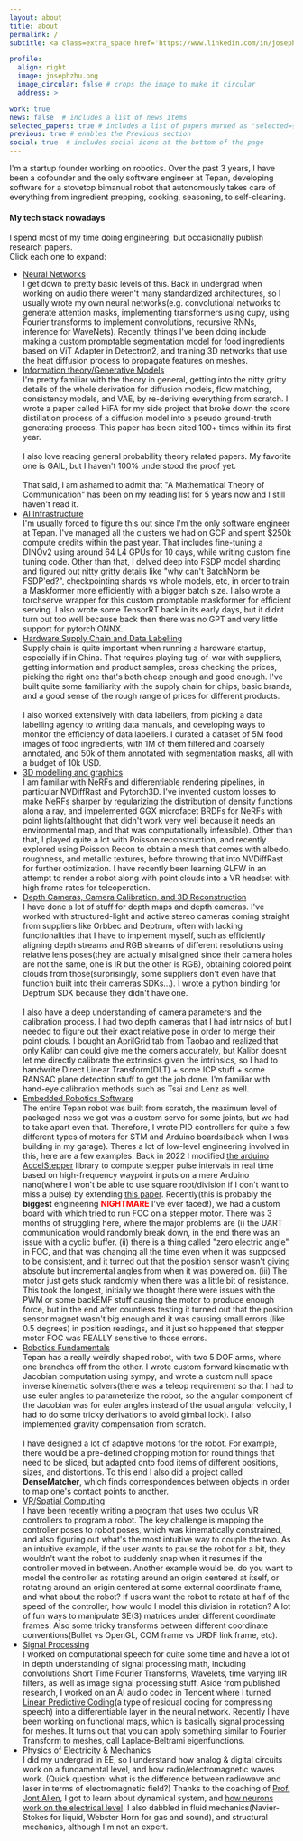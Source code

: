 ```yaml
---
layout: about
title: about
permalink: /
subtitle: <a class=extra_space href='https://www.linkedin.com/in/joseph-junzhe-zhu-38023113b/'>Linkedin</a> <a class=extra_space href='https://scholar.google.com/citations?user=ss3SR9YAAAAJ&hl=en'>Google Scholar</a> <a class=extra_space href='https://github.com/JunzheJosephZhu'>Github</a> <a href=# class="collapsible extra_space">Wechat</a> <a class="content">josephz2000</a> 

profile:
  align: right
  image: josephzhu.png
  image_circular: false # crops the image to make it circular
  address: >

work: true
news: false  # includes a list of news items
selected_papers: true # includes a list of papers marked as "selected={true}"
previous: true # enables the Previous section
social: true  # includes social icons at the bottom of the page
---
```

I'm a startup founder working on robotics. Over the past 3 years, I have been a cofounder and the only software engineer at Tepan, developing software for a stovetop bimanual robot that autonomously takes care of everything from ingredient prepping, cooking, seasoning, to self-cleaning.

#### My tech stack nowadays

I spend most of my time doing engineering, but occasionally publish research papers.<br> Click each one to expand:

- <a href="#neural-networks" class="collapsible">Neural Networks</a>
  <span class="content" style=""><br>
  I get down to pretty basic levels of this. Back in undergrad when working on audio there weren't many standardized architectures, so I usually wrote my own neural networks(e.g. convolutional networks to generate attention masks, implementing transformers using cupy, using Fourier transforms to implement convolutions, recursive RNNs, inference for WaveNets). Recently, things I've been doing include making a custom promptable segmentation model for food ingredients based on ViT Adapter in Detectron2, and training 3D networks that use the heat diffusion process to propagate features on meshes. 
  <br></span>
- <a href="#generative-models" class="collapsible">Information theory/Generative Models</a>
  <span class="content" style=""><br>
  I'm pretty familiar with the theory in general, getting into the nitty gritty details of the whole derivation for diffusion models, flow matching, consistency models, and VAE, by re-deriving everything from scratch. I wrote a paper called HiFA for my side project that broke down the score distillation process of a diffusion model into a pseudo ground-truth generating process. This paper has been cited 100+ times within its first year.
  <br><br>
  I also love reading general probability theory related papers. My favorite one is GAIL, but I haven't 100% understood the proof yet.
  <br><br>
  That said, I am ashamed to admit that "A Mathematical Theory of Communication" has been on my reading list for 5 years now and I still haven't read it.
  <br></span>
- <a href="#ai-infra" class="collapsible">AI Infrastructure</a>
  <span class="content" style=""><br>
  I'm usually forced to figure this out since I'm the only software engineer at Tepan. I've managed all the clusters we had on GCP and spent $250k compute credits within the past year. That includes fine-tuning a DINOv2 using around 64 L4 GPUs for 10 days, while writing custom fine tuning code. Other than that, I delved deep into FSDP model sharding and figured out nitty gritty details like "why can't BatchNorm be FSDP'ed?", checkpointing shards vs whole models, etc, in order to train a Maskformer more efficiently with a bigger batch size. I also wrote a torchserve wrapper for this custom promptable maskformer for efficient serving. I also wrote some TensorRT back in its early days, but it didnt turn out too well because back then there was no GPT and very little support for pytorch ONNX.
  <br></span>
- <a href="#supply-chain" class="collapsible">Hardware Supply Chain and Data Labelling</a>
  <span class="content" style=""><br>
  Supply chain is quite important when running a hardware startup, especially if in China. That requires playing tug-of-war with suppliers, getting information and product samples, cross checking the prices, picking the right one that's both cheap enough and good enough. I've built quite some familiarity with the supply chain for chips, basic brands, and a good sense of the rough range of prices for different products.
  <br><br>
  I also worked extensively with data labellers, from picking a data labelling agency to writing data manuals, and developing ways to monitor the efficiency of data labellers. I curated a dataset of 5M food images of food ingredients, with 1M of them filtered and coarsely annotated, and 50k of them annotated with segmentation masks, all with a budget of 10k USD.
  <br></span>
- <a href="#3d-modelling" class="collapsible">3D modelling and graphics</a>
  <span class="content" style=""><br>
  I am familiar with NeRFs and differentiable rendering pipelines, in particular NVDiffRast and Pytorch3D. I've invented custom losses to make NeRFs sharper by regularizing the distribution of density functions along a ray, and impelemented GGX microfacet BRDFs for NeRFs with point lights(althought that didn't work very well because it needs an environmental map, and that was computationally infeasible). Other than that, I played quite a lot with Poisson reconstruction, and recently explored using Poisson Recon to obtain a mesh that comes with albedo, roughness, and metallic textures, before throwing that into NVDiffRast for further optimization. I have recently been learning GLFW in an attempt to render a robot along with point clouds into a VR headset with high frame rates for teleoperation.</span>
- <a href="#depth-cameras" class="collapsible">Depth Cameras, Camera Calibration, and 3D Reconstruction</a>
  <span class="content" style=""><br>
  I have done a lot of stuff for depth maps and depth cameras. I've worked with structured-light and active stereo cameras coming straight from suppliers like Orbbec and Deptrum, often with lacking functionalities that I have to implement myself, such as efficiently aligning depth streams and RGB streams of different resolutions using relative lens poses(they are actually misaligned since their camera holes are not the same, one is IR but the other is RGB), obtaining colored point clouds from those(surprisingly, some suppliers don't even have that function built into their cameras SDKs...). I wrote a python binding for Deptrum SDK because they didn't have one.
  <br><br>
  I also have a deep understanding of camera parameters and the calibration process. I had two depth cameras that I had intrinsics of but I needed to figure out their exact relative pose in order to merge their point clouds. I bought an AprilGrid tab from Taobao and realized that only Kalibr can could give me the corners accurately, but Kalibr doesnt let me directly calibrate the extrinsics given the intrinsics, so I had to handwrite Direct Linear Transform(DLT) + some ICP stuff + some RANSAC plane detection stuff to get the job done. I'm familiar with hand-eye calibration methods such as Tsai and Lenz as well.
  <br></span>
- <a href="#robotics-software" class="collapsible">Embedded Robotics Software</a>
  <span class="content" style=""><br>
  The entire Tepan robot was built from scratch, the maximum level of packaged-ness we got was a custom servo for some joints, but we had to take apart even that. Therefore, I wrote PID controllers for quite a few different types of motors for STM and Arduino boards(back when I was building in my garage). Theres a lot of low-level engineering involved in this, here are a few examples. Back in 2022 I modified <a href="https://www.airspayce.com/mikem/arduino/AccelStepper/">the arduino AccelStepper</a> library to compute stepper pulse intervals in real time based on high-frequency waypoint inputs on a mere Arduino nano(where I won't be able to use square root/division if I don't want to miss a pulse) by extending <a href="https://www.embedded.com/generate-stepper-motor-speed-profiles-in-real-time/">this paper</a>. Recently(this is probably the <b>biggest</b> engineering <b style="color: red;">NIGHTMARE</b> I've ever faced!), we had a custom board with which tried to run FOC on a stepper motor. There was 3 months of struggling here, where the major problems are (i) the UART communication would randomly break down, in the end there was an issue with a cyclic buffer. (ii) there is a thing called "zero electric angle" in FOC, and that was changing all the time even when it was supposed to be consistent, and it turned out that the position sensor wasn't giving absolute but incremental angles from when it was powered on. (iii) The motor just gets stuck randomly when there was a little bit of resistance. This took the longest, initially we thought there were issues with the PWM or some backEMF stuff causing the motor to produce enough force, but in the end after countless testing it turned out that the position sensor magnet wasn't big enough and it was causing small errors (like 0.5 degrees) in position readings, and it just so happened that stepper motor FOC was REALLY sensitive to those errors. 
  <br></span>
- <a href="#kinematics" class="collapsible">Robotics Fundamentals</a>
  <span class="content" style=""><br>Tepan has a really weirdly shaped robot, with two 5 DOF arms, where one branches off from the other. I wrote custom forward kinematic with Jacobian computation using sympy, and wrote a custom null space inverse kinematic solvers(there was a teleop requirement so that I had to use euler angles to parameterize the robot, so the angular component of the Jacobian was for euler angles instead of the usual angular velocity, I had to do some tricky derivations to avoid gimbal lock). I also implemented gravity compensation from scratch.
  <br><br>
  I have designed a lot of adaptive motions for the robot. For example, there would be a pre-defined chopping motion for round things that need to be sliced, but adapted onto food items of different positions, sizes, and distortions. To this end I also did a project called <b>DenseMatcher</b>, which finds correspondences between objects in order to map one's contact points to another.
  <br></span>
- <a href="#vr" class="collapsible">VR/Spatial Computing</a>
  <span class="content" style=""><br>
  I have been recently writing a program that uses two oculus VR controllers to program a robot. The key challenge is mapping the controller poses to robot poses, which was kinematically constrained, and also figuring out what's the most intuitive way to couple the two. As an intuitive example, if the user wants to pause the robot for a bit, they wouldn't want the robot to suddenly snap when it resumes if the controller moved in between. Another example would be, do you want to model the controller as rotating around an origin centered at itself, or rotating around an origin centered at some external coordinate frame, and what about the robot? If users want the robot to rotate at half of the speed of the controller, how would I model this division in rotation? A lot of fun ways to manipulate SE(3) matrices under different coordinate frames. Also some tricky transforms between different coordinate conventions(Bullet vs OpenGL, COM frame vs URDF link frame, etc).
  <br></span>
- <a href="#signal-processing" class="collapsible">Signal Processing</a>
  <span class="content" style=""><br>
  I worked on computational speech for quite some time and have a lot of in depth understanding of signal processing math, including convolutions Short Time Fourier Transforms, Wavelets, time varying IIR filters, as well as image signal processing stuff. Aside from published research, I worked on an AI audio codec in Tencent where I turned <a href="https://www.researchgate.net/publication/3999091_Code-excited_Linear_Prediction_CELP_High_Quality_Speech_at_Very_Low_Bit_Rates">Linear Predictive Coding</a>(a type of residual coding for compressing speech) into a differentiable layer in the neural network. Recently I have been working on functional maps, which is basically signal processing for meshes. It turns out that you can apply something similar to Fourier Transform to meshes, call Laplace-Beltrami eigenfunctions. 
  <br></span>
- <a href="#physics-of-electricity" class="collapsible">Physics of Electricity & Mechanics</a>
  <span class="content" style=""><br>
  I did my undergrad in EE, so I understand how analog & digital circuits work on a fundamental level, and how radio/electromagnetic waves work. (Quick question: what is the difference between radiowave and laser in terms of electromagnetic field?) Thanks to the coaching of <a href="https://math.illinois.edu/resources/department-resources/syllabus-math-487">Prof. Jont Allen</a>, I got to learn about dynamical system, and <a href="https://auditorymodels.org/index.php?n=Courses.ECE498-ECENeuroScience-S21">how neurons work on the electrical level</a>. I also dabbled in fluid mechanics(Navier-Stokes for liquid, Webster Horn for gas and sound), and structural mechanics, although I'm not an expert.
  <br></span>
